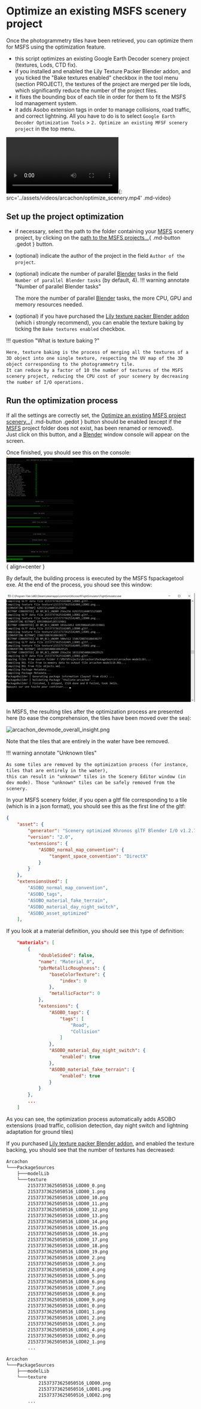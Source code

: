 # Optimize an existing MSFS scenery project

Once the photogrammetry tiles have been retrieved, you can optimize them for MSFS using the optimization feature.

* this script optimizes an existing Google Earth Decoder scenery project (textures, Lods, CTD fix).
* if you installed and enabled the Lily Texture Packer Blender addon, and you ticked the "Bake textures enabled" checkbox in the tool menu (section PROJECT), the textures of the project are merged per tile lods, which significantly reduce the number of the project files.
* it fixes the bounding box of each tile in order for them to fit the MSFS lod management system.
* it adds Asobo extension tags in order to manage collisions, road traffic, and correct lightning.
All you have to do is to select `Google Earth Decoder Optimization Tools` > `2. Optimize an existing MFSF scenery project` in the top menu.

![type:video](video.mp4){: src='../assets/videos/arcachon/optimize_scenery.mp4' .md-video}

## Set up the project optimization

* if necessary, select the path to the folder containing your [MSFS][2] scenery project, by clicking on the [path to the MSFS projects...](javascript:void(0)){ .md-button .gedot } button.     
* (optional) indicate the author of the project in the field `Author of the project`.
* (optional) indicate the number of parallel [Blender][1] tasks in the field `Number of parallel Blender tasks` (by default, 4).
!!! warning annotate "Number of parallel Blender tasks"

    The more the number of parallel [Blender][1] tasks, the more CPU, GPU and memory resources needed.   

* (optional) if you have purchased the [Lily texture packer Blender addon][3] (which i strongly recommend), you can enable the texture baking by ticking the `Bake textures enabled` checkbox.

!!! question "What is texture baking ?"

    Here, texture baking is the process of merging all the textures of a 3D object into one single texture, respecting the UV map of the 3D object corresponding to the photogrammetry tile.
    It can reduce by a factor of 10 the number of textures of the MSFS scenery project, reducing the CPU cost of your scenery by decreasing the number of I/O operations.

## Run the optimization process

If all the settings are correctly set, the [Optimize an existing MSFS project scenery...](javascript:void(0)){ .md-button .gedot } button should be  enabled (except if the [MSFS][2] project folder does not exist, has been renamed or removed).  
Just click on this button, and a [Blender][1] window console will appear on the screen.

Once finished, you should see this on the console:   
![Image title](../assets/images/optimize_scenery.png){ align=center }   

By default, the building process is executed by the MSFS fspackagetool exe. At the end of the process, you shoud see this window:

![fspackagetools_build_competed.png](..%2Fassets%2Fimages%2Ffspackagetools_build_completed.png)

In MSFS, the resulting tiles after the optimization process are presented here (to ease the comprehension, the tiles have been moved over the sea):

![arcachon_devmode_overall_insight.png](..%2Fassets%2Fimages%2Farcachon_devmode_overall_insight.png)

Note that the tiles that are entirely in the water have bee removed.

!!! warning annotate "Unknown tiles"

    As some tiles are removed by the optimization process (for instance, tiles that are entirely in the water), 
    this can result in "unknown" tiles in the Scenery Editor window (in dev mode). Those "unknown" tiles can be safely removed from the scenery.

In your MSFS scenery folder, if you open a gltf file corresponding to a tile (which is in a json format), you should see this as the first line of the gltf:
```json
{
    "asset": {
        "generator": "Scenery optimized Khronos glTF Blender I/O v1.2.75",
        "version": "2.0",
        "extensions": {
            "ASOBO_normal_map_convention": {
                "tangent_space_convention": "DirectX"
            }
        }
    },
    "extensionsUsed": [
        "ASOBO_normal_map_convention",
        "ASOBO_tags",
        "ASOBO_material_fake_terrain",
        "ASOBO_material_day_night_switch",
        "ASOBO_asset_optimized"
    ],
```

If you look at a material definition, you should see this type of definition:
```json
    "materials": [
        {
            "doubleSided": false,
            "name": "Material_0",
            "pbrMetallicRoughness": {
                "baseColorTexture": {
                    "index": 0
                },
                "metallicFactor": 0
            },
            "extensions": {
                "ASOBO_tags": {
                    "tags": [
                        "Road",
                        "Collision"
                    ]
                },
                "ASOBO_material_day_night_switch": {
                    "enabled": true
                },
                "ASOBO_material_fake_terrain": {
                    "enabled": true
                }
            }
        },
        ...
    ]
```
As you can see, the optimization process automatically adds ASOBO extensions (road traffic, collision detection, day night switch and lightning adaptation for ground tiles)


If you purchased [Lily texture packer Blender addon][3], and enabled the texture backing, you should see that the number of textures has decreased:


```title="before"
Arcachon
└───PackageSources
    ├───modelLib
    └───texture
        21537373625050516_LOD00_0.png
        21537373625050516_LOD00_1.png
        21537373625050516_LOD00_10.png
        21537373625050516_LOD00_11.png
        21537373625050516_LOD00_12.png
        21537373625050516_LOD00_13.png
        21537373625050516_LOD00_14.png
        21537373625050516_LOD00_15.png
        21537373625050516_LOD00_16.png
        21537373625050516_LOD00_17.png
        21537373625050516_LOD00_18.png
        21537373625050516_LOD00_19.png
        21537373625050516_LOD00_2.png
        21537373625050516_LOD00_3.png
        21537373625050516_LOD00_4.png
        21537373625050516_LOD00_5.png
        21537373625050516_LOD00_6.png
        21537373625050516_LOD00_7.png
        21537373625050516_LOD00_8.png
        21537373625050516_LOD00_9.png
        21537373625050516_LOD01_0.png
        21537373625050516_LOD01_1.png
        21537373625050516_LOD01_2.png
        21537373625050516_LOD01_3.png
        21537373625050516_LOD01_4.png
        21537373625050516_LOD02_0.png
        21537373625050516_LOD02_1.png
        ...
```

```title="after"
Arcachon
└───PackageSources
    ├───modelLib
    └───texture
            21537373625050516_LOD00.png
            21537373625050516_LOD01.png
            21537373625050516_LOD02.png
        ...
```

[1]:https://www.blender.org/
[2]:https://www.flightsimulator.com/
[3]:https://eliemichel.gumroad.com/l/DFExj